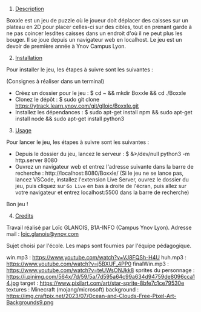 1. [Description](#description)

Boxxle est un jeu de puzzle où le joueur doit déplacer des caisses sur un plateau en 2D pour placer celles-ci sur des cibles, tout en prenant garde à ne pas coincer lesdites caisses dans un endroit d'où il ne peut plus les bouger. Il se joue depuis un navigateur web en localhost. Le jeu est un devoir de première année à Ynov Campus Lyon.

2. [Installation](#installation)

Pour installer le jeu, les étapes à suivre sont les suivantes :

(Consignes à réaliser dans un terminal)
- Créez un dossier pour le jeu :
$ cd ~ && mkdir Boxxle && cd ./Boxxle
- Clonez le dépôt :
$ sudo git clone https://ytrack.learn.ynov.com/git/glloic/Boxxle.git
- Installez les dépendances :
$ sudo apt-get install npm && sudo apt-get install node && sudo apt-get install python3

3. [Usage](#usage)

Pour lancer le jeu, les étapes à suivre sont les suivantes :

- Depuis le dossier du jeu, lancez le serveur :
$ &>/dev/null python3 -m http.server 8080
- Ouvrez un navigateur web et entrez l'adresse suivante dans la barre de recherche :
http://localhost:8080/Boxxle/
(Si le jeu ne se lance pas, lancez VSCode, installez l'extension Live Server, ouvrez le dossier du jeu, puis cliquez sur `Go Live` en bas à droite de l'écran, puis allez sur votre navigateur et entrez localhost:5500 dans la barre de recherche)

Bon jeu !

4. [Credits](#credits)

Travail réalisé par Loïc GLANOIS, B1A-INFO (Campus Ynov Lyon). Adresse mail : loic.glanois@ynov.com

Sujet choisi par l'école. Les maps sont fournies par l'équipe pédagogique.

win.mp3 : https://www.youtube.com/watch?v=VJ8FQSh-H4U
huh.mp3 : https://www.youtube.com/watch?v=j5BXUF_4PP0
finalWin.mp3 : https://www.youtube.com/watch?v=teUWsONJkk8
sprites du personnage : https://i.pinimg.com/564x/7d/59/5a/7d595a64c99a634d94759de8096cca14.jpg
target : https://www.pixilart.com/art/star-sprite-8bfe7c1ce79530e
textures : Minecraft (mojang/microsoft)
background : https://img.craftpix.net/2023/07/Ocean-and-Clouds-Free-Pixel-Art-Backgrounds9.png